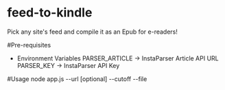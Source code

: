 # feed-to-kindle
Pick any site's feed and compile it as an Epub for e-readers!

#Pre-requisites
- Environment Variables
  PARSER_ARTICLE -> InstaParser Article API URL
  PARSER_KEY -> InstaParser API Key
  
#Usage
node app.js --url <feedUrl> [optional] --cutoff <yyyy-mm-dd> --file <filename>
